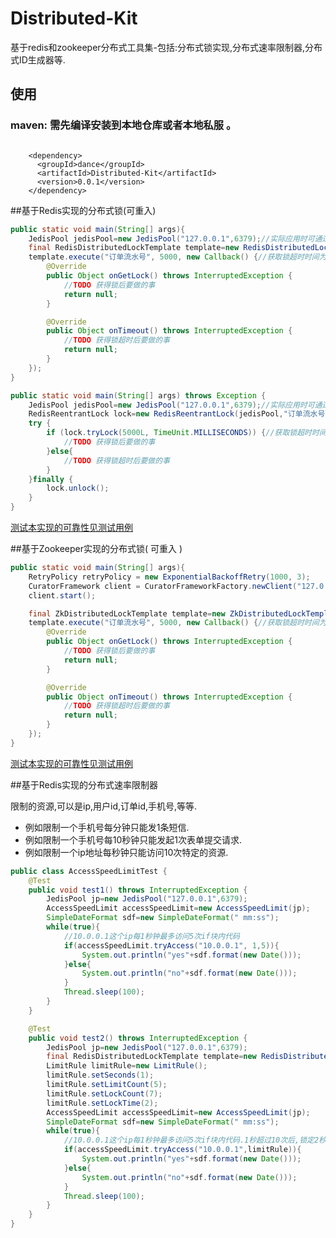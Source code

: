 # Distributed-Kit
基于redis和zookeeper分布式工具集-包括:分布式锁实现,分布式速率限制器,分布式ID生成器等.

## 使用
### maven: 需先编译安装到本地仓库或者本地私服 。
<pre><code>
    &lt;dependency&gt;
      &lt;groupId&gt;dance&lt;/groupId&gt;
      &lt;artifactId&gt;Distributed-Kit&lt;/artifactId&gt;
      &lt;version&gt;0.0.1&lt;/version&gt;
    &lt;/dependency&gt;
</code></pre>

##基于Redis实现的分布式锁(可重入)
~~~ java
public static void main(String[] args){
    JedisPool jedisPool=new JedisPool("127.0.0.1",6379);//实际应用时可通过spring注入
    final RedisDistributedLockTemplate template=new RedisDistributedLockTemplate(jedisPool);//本类线程安全,可通过spring注入
    template.execute("订单流水号", 5000, new Callback() {//获取锁超时时间为5秒
        @Override
        public Object onGetLock() throws InterruptedException {
            //TODO 获得锁后要做的事
            return null;
        }

        @Override
        public Object onTimeout() throws InterruptedException {
            //TODO 获得锁超时后要做的事
            return null;
        }
    });
}
~~~
~~~ java
public static void main(String[] args) throws Exception {
    JedisPool jedisPool=new JedisPool("127.0.0.1",6379);//实际应用时可通过spring注入
    RedisReentrantLock lock=new RedisReentrantLock(jedisPool,"订单流水号");
    try {
        if (lock.tryLock(5000L, TimeUnit.MILLISECONDS)) {//获取锁超时时间为5秒
            //TODO 获得锁后要做的事
        }else{
            //TODO 获得锁超时后要做的事
        }
    }finally {
        lock.unlock();
    }
}
~~~
[测试本实现的可靠性见测试用例](https://github.com/yujiasun/Distributed-Kit/blob/master/src/test/java/com/distributed/lock/redis/RedisReentrantLockTemplateTest.java)

##基于Zookeeper实现的分布式锁( 可重入 )
~~~ java
public static void main(String[] args){
    RetryPolicy retryPolicy = new ExponentialBackoffRetry(1000, 3);
    CuratorFramework client = CuratorFrameworkFactory.newClient("127.0.0.1:2181", retryPolicy);
    client.start();

    final ZkDistributedLockTemplate template=new ZkDistributedLockTemplate(client);//本类多线程安全,可通过spring注入
    template.execute("订单流水号", 5000, new Callback() {//获取锁超时时间为5秒
        @Override
        public Object onGetLock() throws InterruptedException {
            //TODO 获得锁后要做的事
            return null;
        }

        @Override
        public Object onTimeout() throws InterruptedException {
            //TODO 获得锁超时后要做的事
            return null;
        }
    });
}
~~~
[测试本实现的可靠性见测试用例](https://github.com/yujiasun/Distributed-Kit/blob/master/src/test/java/com/distributed/lock/zk/ZkReentrantLockTemplateTest.java)

##基于Redis实现的分布式速率限制器

限制的资源,可以是ip,用户id,订单id,手机号,等等.
* 例如限制一个手机号每分钟只能发1条短信.
* 例如限制一个手机号每10秒钟只能发起1次表单提交请求.
* 例如限制一个ip地址每秒钟只能访问10次特定的资源.

~~~ java
public class AccessSpeedLimitTest {
    @Test
    public void test1() throws InterruptedException {
        JedisPool jp=new JedisPool("127.0.0.1",6379);
        AccessSpeedLimit accessSpeedLimit=new AccessSpeedLimit(jp);
        SimpleDateFormat sdf=new SimpleDateFormat(" mm:ss");
        while(true){
            //10.0.0.1这个ip每1秒钟最多访问5次if块内代码
            if(accessSpeedLimit.tryAccess("10.0.0.1", 1,5)){
                System.out.println("yes"+sdf.format(new Date()));
            }else{
                System.out.println("no"+sdf.format(new Date()));
            }
            Thread.sleep(100);
        }
    }

    @Test
    public void test2() throws InterruptedException {
        JedisPool jp=new JedisPool("127.0.0.1",6379);
        final RedisDistributedLockTemplate template=new RedisDistributedLockTemplate(jp);
        LimitRule limitRule=new LimitRule();
        limitRule.setSeconds(1);
        limitRule.setLimitCount(5);
        limitRule.setLockCount(7);
        limitRule.setLockTime(2);
        AccessSpeedLimit accessSpeedLimit=new AccessSpeedLimit(jp);
        SimpleDateFormat sdf=new SimpleDateFormat(" mm:ss");
        while(true){
            //10.0.0.1这个ip每1秒钟最多访问5次if块内代码.1秒超过10次后,锁定2秒,2秒内无法访问.
            if(accessSpeedLimit.tryAccess("10.0.0.1",limitRule)){
                System.out.println("yes"+sdf.format(new Date()));
            }else{
                System.out.println("no"+sdf.format(new Date()));
            }
            Thread.sleep(100);
        }
    }
}
~~~

